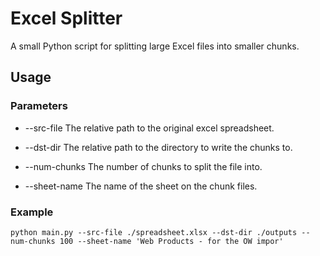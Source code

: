 # Excel Splitter
A small Python script for splitting large Excel files into smaller chunks.

## Usage
### Parameters
- --src-file 
    The relative path to the original excel spreadsheet.

- --dst-dir
    The relative path to the directory to write the chunks to.

- --num-chunks
    The number of chunks to split the file into.

- --sheet-name
    The name of the sheet on the chunk files.

### Example
```
python main.py --src-file ./spreadsheet.xlsx --dst-dir ./outputs --num-chunks 100 --sheet-name 'Web Products - for the OW impor'
```